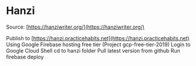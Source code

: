 # Hanzi

Source: [https://hanziwriter.org/](https://hanziwriter.org/)

Publish to [https://hanzi.practicehabits.net](https://hanzi.practicehabits.net)
Using Google Firebase hosting free tier (Project gcp-free-tier-2019)
Login to Google Cloud Shell
cd to hanzi folder
Pull latest version from github
Run firebase deploy
